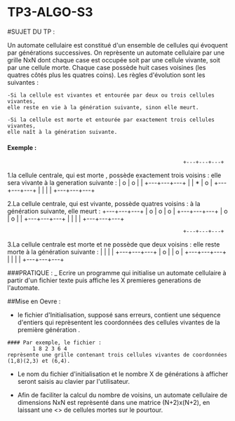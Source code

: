 TP3-ALGO-S3
===========

#SUJET DU TP : 

Un automate cellulaire est constitué d'un ensemble de cellules qui évoquent par générations successives. 
On reprèsente un automate cellulaire par une grille NxN dont chaque case est occupée soit par une cellule vivante, 
soit par une cellule morte. Chaque case possède huit cases voisines (les quatres côtés plus les quatres coins). 
Les règles d'évolution sont les suivantes :
	
	-Si la cellule est vivantes et entourée par deux ou trois cellules vivantes, 
	elle reste en vie à la génération suivante, sinon elle meurt.
	
	-Si la cellule est morte et entourée par exactement trois cellules vivantes, 
	elle naît à la génération suivante.

#### Exemple :

															+---+---+---+
1.la cellule centrale, qui est morte , possède exactement trois voisins : elle sera vivante à la generation suivante : 	| o | o |   |
															+---+---+---+
															|   | * | o |
															+---+---+---+
															|   |   |   |
															+---+---+---+
 

2.La cellule centrale, qui est vivante, possède quatres voisins : à la génération suivante, elle meurt :   +---+---+---+
													   | o | o | o |
													   +---+---+---+
													   | o | o |   |
													   +---+---+---+
													   |   |   |   |
													   +---+---+---+

													        +---+---+---+  	
3.La cellule centrale est morte et ne possède que deux voisins : elle reste morte à la génération suivante :    |   |   |   |
														+---+---+---+
														| o |   | o |
														+---+---+---+
														|   |   |   |
														+---+---+---+

###PRATIQUE : 
_ Ecrire un programme qui initialise un automate cellulaire à partir d'un fichier texte puis affiche les X premieres generations
de l'automate.

##Mise en Oevre :
-    le fichier d'Initialisation, supposé sans erreurs, contient une séquence d'entiers qui reprèsentent les coordonnées des 
	cellules vivantes de la première génération .

	#### Par exemple, le fichier :
			1 8 2 3 6 4
	reprèsente une grille contenant trois cellules vivantes de coordonnées (1,8)(2,3) et (6,4).

-    Le nom du fichier d'initialisation et le nombre X de générations à afficher seront saisis au clavier par l'utilisateur.

-    Afin de faciliter la calcul du nombre de voisins, un automate cellulaire de dimensions NxN est reprèsenté dans une matrice
	(N+2)x(N+2), en laissant une <<bordure>> de cellules mortes sur le pourtour.
